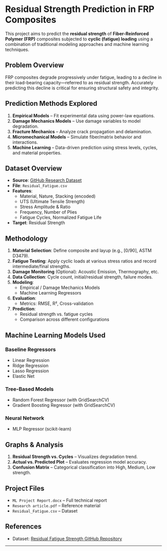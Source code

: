 # Residual Strength Prediction in FRP Composites

This project aims to predict the **residual strength** of **Fiber-Reinforced Polymer (FRP)** composites subjected to **cyclic (fatigue) loading** using a combination of traditional modeling approaches and machine learning techniques.

## Problem Overview

FRP composites degrade progressively under fatigue, leading to a decline in their load-bearing capacity—referred to as residual strength. Accurately predicting this decline is critical for ensuring structural safety and integrity.

## Prediction Methods Explored

1. **Empirical Models** – Fit experimental data using power-law equations.
2. **Damage Mechanics Models** – Use damage variables to model degradation.
3. **Fracture Mechanics** – Analyze crack propagation and delamination.
4. **Micromechanical Models** – Simulate fiber/matrix behavior and interactions.
5. **Machine Learning** – Data-driven prediction using stress levels, cycles, and material properties.

## Dataset Overview

- **Source**: [GitHub Research Dataset](https://github.com/Dewa1989/Residual-Fatigue-Strength/tree/main)
- **File**: `Residual_Fatigue.csv`
- **Features**:
  - Material, Nature, Stacking (encoded)
  - UTS (Ultimate Tensile Strength)
  - Stress Amplitude & Ratio
  - Frequency, Number of Plies
  - Fatigue Cycles, Normalized Fatigue Life
- **Target**: Residual Strength

## Methodology

1. **Material Selection**: Define composite and layup (e.g., [0/90], ASTM D3479).
2. **Fatigue Testing**: Apply cyclic loads at various stress ratios and record intermediate/final strengths.
3. **Damage Monitoring** (Optional): Acoustic Emission, Thermography, etc.
4. **Data Collection**: Cycle count, initial/residual strength, failure modes.
5. **Modeling**:
   - Empirical / Damage Mechanics Models
   - Machine Learning Regressors
6. **Evaluation**:
   - Metrics: RMSE, R², Cross-validation
7. **Prediction**:
   - Residual strength vs. fatigue cycles
   - Comparison across different configurations

## Machine Learning Models Used

### Baseline Regressors
- Linear Regression
- Ridge Regression
- Lasso Regression
- Elastic Net

### Tree-Based Models
- Random Forest Regressor (with GridSearchCV)
- Gradient Boosting Regressor (with GridSearchCV)

### Neural Network
- MLP Regressor (scikit-learn)

## Graphs & Analysis

1. **Residual Strength vs. Cycles** – Visualizes degradation trend.
2. **Actual vs. Predicted Plot** – Evaluates regression model accuracy.
3. **Confusion Matrix** – Categorical classification into High, Medium, Low strength.

## Project Files

- `ML Project Report.docx` – Full technical report
- `Research article.pdf` – Reference material
- `Residual_Fatigue.csv` – Dataset

## References

- Dataset: [Residual Fatigue Strength GitHub Repository](https://github.com/Dewa1989/Residual-Fatigue-Strength/tree/main)

---
